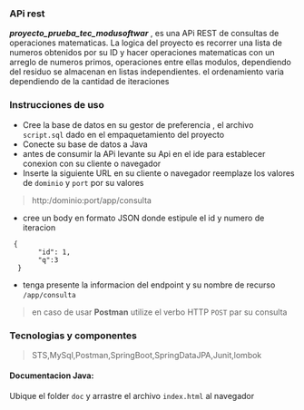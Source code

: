 ### APi rest 
***proyecto_prueba_tec_modusoftwar*** , es una APi REST de consultas  de operaciones matematicas. La logica del proyecto es recorrer una lista de numeros obtenidos por su ID  y hacer operaciones matematicas con un arreglo de numeros primos, operaciones entre ellas
modulos, dependiendo del residuo se almacenan en listas independientes. el ordenamiento varia dependiendo de la cantidad de iteraciones
### Instrucciones de uso

 * Cree la base de datos en su gestor de preferencia , el archivo `script.sql` dado en el empaquetamiento del proyecto
 * Conecte su base de datos a Java
 * antes de consumir la APi levante su Api en el ide para establecer conexion con su cliente o navegador
 * Inserte la siguiente URL en su cliente o navegador reemplaze los valores de `dominio` y `port` por su valores
> http:/dominio:port/app/consulta
 * cree un body en formato JSON donde estipule el id y numero de iteracion
 ~~~
  {
        "id": 1,
        "q":3
   }
 ~~~
 * tenga presente la informacion del endpoint y su nombre de recurso
 `/app/consulta`
 
> en caso de usar **Postman** utilize el verbo HTTP `POST` par su consulta

 ### Tecnologias y componentes
 >STS,MySql,Postman,SpringBoot,SpringDataJPA,Junit,lombok
 
#### Documentacion Java: 
Ubique el folder `doc` y arrastre el archivo `index.html` al navegador
